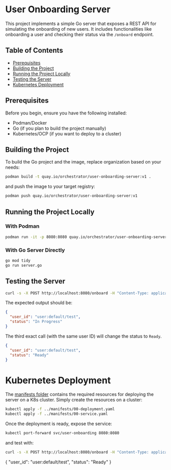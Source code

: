 # User Onboarding Server

This project implements a simple Go server that exposes a REST API for simulating the onboarding of new users. It includes functionalities like onboarding a user and checking their status via the `/onboard` endpoint.

## Table of Contents
- [Prerequisites](#prerequisites)
- [Building the Project](#building-the-project)
- [Running the Project Locally](#running-the-project-locally)
- [Testing the Server](#testing-the-server)
- [Kubernetes Deployment](#kubernetes-deployment)

## Prerequisites

Before you begin, ensure you have the following installed:
- Podman/Docker
- Go (if you plan to build the project manually)
- Kubernetes/OCP (if you want to deploy to a cluster)

## Building the Project
To build the Go project and the image, replace organization based on your needs:

```bash
podman build -t quay.io/orchestrator/user-onboarding-server:v1 .
```

and push the image to your target registry:
```bash
podman push quay.io/orchestrator/user-onboarding-server:v1
```

## Running the Project Locally

### With Podman
```bash
podman run -it -p 8080:8080 quay.io/orchestrator/user-onboarding-server:v1
```

### With Go Server Directly
```bash
go mod tidy
go run server.go
```

## Testing the Server

```bash
curl -s -X POST http://localhost:8080/onboard -H "Content-Type: application/json" -d '{"user_id": "user:default/test", "name": "Jane Smith"}' | jq
```

The expected output should be:
```json
{
  "user_id": "user:default/test",
  "status": "In Progress"
}
```
The third exact call (with the same user ID) will change the status to `Ready`.
```json
{
  "user_id": "user:default/test",
  "status": "Ready"
}
```

# Kubernetes Deployment
The [manifests folder](../manifests/) contains the required resources for deploying the server on a K8s cluster.
Simply create the resources on a cluster:
```bash
kubectl apply -f ../manifests/00-deployment.yaml
kubectl apply -f ../manifests/00-service.yaml
```

Once the deployment is ready, expose the service:
```bash
kubectl port-forward svc/user-onboarding 8080:8080
```

and test with:
```bash
curl -s -X POST http://localhost:8080/onboard -H "Content-Type: application/json" -d '{"user_id": "user:default/test", "name": "Jane Smith"}' | jq
```
{
  "user_id": "user:default/test",
  "status": "Ready"
}
